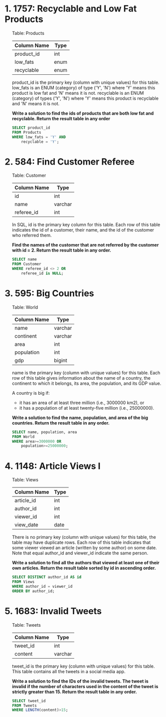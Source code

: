# 1. 1757: Recyclable and Low Fat Products
<ul>   
Table: Products

| Column Name | Type    |
|-------------|---------|
| product_id  | int     |
| low_fats    | enum    |
| recyclable  | enum    |

product_id is the primary key (column with unique values) for this table.
low_fats is an ENUM (category) of type ('Y', 'N') where 'Y' means this product is low fat and 'N' means it is not.
recyclable is an ENUM (category) of types ('Y', 'N') where 'Y' means this product is recyclable and 'N' means it is not.

**Write a solution to find the ids of products that are both low fat and recyclable.
Return the result table in any order**

```sql
SELECT product_id
FROM Products
WHERE low_fats = 'Y' AND
    recyclable = 'Y'; 
```
</ul>


# 2. 584: Find Customer Referee
<ul>
Table: Customer

| Column Name | Type    |
|-------------|---------|
| id          | int     |
| name        | varchar |
| referee_id  | int     |

In SQL, id is the primary key column for this table.
Each row of this table indicates the id of a customer, their name, and the id of the customer who referred them.    

**Find the names of the customer that are not referred by the customer with id = 2.
Return the result table in any order.**

```sql
SELECT name
FROM Customer
WHERE referee_id <> 2 OR
    referee_id is NULL; 
```
</ul>         

# 3. 595: Big Countries
<ul>
Table: World

| Column Name | Type    |
|-------------|---------|
| name        | varchar |
| continent   | varchar |
| area        | int     |
| population  | int     |
| gdp         | bigint  |

name is the primary key (column with unique values) for this table.
Each row of this table gives information about the name of a country, the continent to which it belongs, its area, the population, and its GDP value.

A country is big if:
- it has an area of at least three million (i.e., 3000000 km2), or
- it has a population of at least twenty-five million (i.e., 25000000).
  
**Write a solution to find the name, population, and area of the big countries.
Return the result table in any order.**

```sql
SELECT name, population, area
FROM World
WHERE area>=3000000 OR
    population>=25000000; 
```
</ul>

# 4. 1148: Article Views I
<ul>
Table: Views

| Column Name   | Type    |
|---------------|---------|
| article_id    | int     |
| author_id     | int     |
| viewer_id     | int     |
| view_date     | date    |

There is no primary key (column with unique values) for this table, the table may have duplicate rows.
Each row of this table indicates that some viewer viewed an article (written by some author) on some date. 
Note that equal author_id and viewer_id indicate the same person.

**Write a solution to find all the authors that viewed at least one of their own articles.
Return the result table sorted by id in ascending order.**

```sql
SELECT DISTINCT author_id AS id
FROM Views
WHERE author_id = viewer_id
ORDER BY author_id; 
```
</ul>

# 5. 1683: Invalid Tweets
<ul>
Table: Tweets

| Column Name    | Type    |
|----------------|---------|
| tweet_id       | int     |
| content        | varchar |

tweet_id is the primary key (column with unique values) for this table.
This table contains all the tweets in a social media app.

**Write a solution to find the IDs of the invalid tweets. The tweet is invalid if the number of characters used in the content of the tweet is strictly greater than 15.
Return the result table in any order.**

```sql
SELECT tweet_id
FROM Tweets
WHERE LENGTH(content)>15; 
```
</ul>
